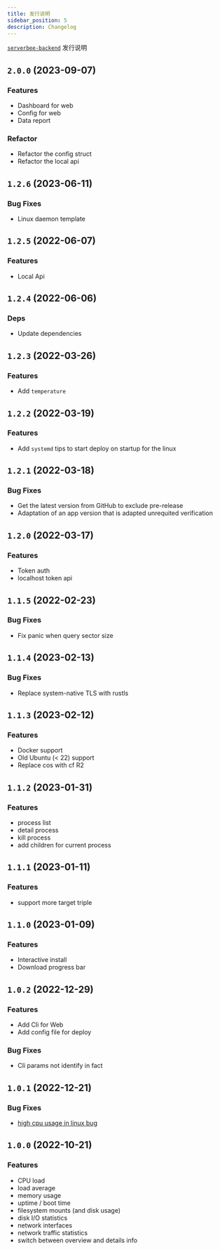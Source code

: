 ```yaml
---
title: 发行说明
sidebar_position: 5
description: Changelog
---
```


[`serverbee-backend`](https://github.com/ZingerLittleBee/server_bee-backend) 发行说明

## `2.0.0` (2023-09-07)
### Features
- Dashboard for web
- Config for web
- Data report

### Refactor
- Refactor the config struct
- Refactor the local api

## `1.2.6` (2023-06-11)
### Bug Fixes
- Linux daemon template

## `1.2.5` (2022-06-07)
### Features
- Local Api

## `1.2.4` (2022-06-06)
### Deps
- Update dependencies

## `1.2.3` (2022-03-26)
### Features
- Add `temperature`

## `1.2.2` (2022-03-19)
### Features
- Add `systemd` tips to start deploy on startup for the linux

## `1.2.1` (2022-03-18)

### Bug Fixes
- Get the latest version from GitHub to exclude pre-release
- Adaptation of an app version that is adapted unrequited verification

## `1.2.0` (2022-03-17)

### Features
- Token auth
- localhost token api

## `1.1.5` (2022-02-23)

### Bug Fixes
- Fix panic when query sector size

## `1.1.4` (2023-02-13)

### Bug Fixes
- Replace system-native TLS with rustls

## `1.1.3` (2023-02-12)

### Features
- Docker support
- Old Ubuntu (< 22) support
- Replace cos with cf R2

## `1.1.2` (2023-01-31)

### Features
- process list
- detail process
- kill process
- add children for current process

## `1.1.1` (2023-01-11)

### Features
- support more target triple

## `1.1.0` (2023-01-09)

### Features
- Interactive install
- Download progress bar

## `1.0.2` (2022-12-29)

### Features
- Add Cli for Web
- Add config file for deploy

### Bug Fixes
- Cli params not identify in fact

## `1.0.1` (2022-12-21)

### Bug Fixes

- [high cpu usage in linux bug](https://github.com/ZingerLittleBee/server_bee-backend/issues/5)


## `1.0.0` (2022-10-21)

### Features

- CPU load
- load average
- memory usage
- uptime / boot time
- filesystem mounts (and disk usage)
- disk I/O statistics
- network interfaces
- network traffic statistics
- switch between overview and details info
